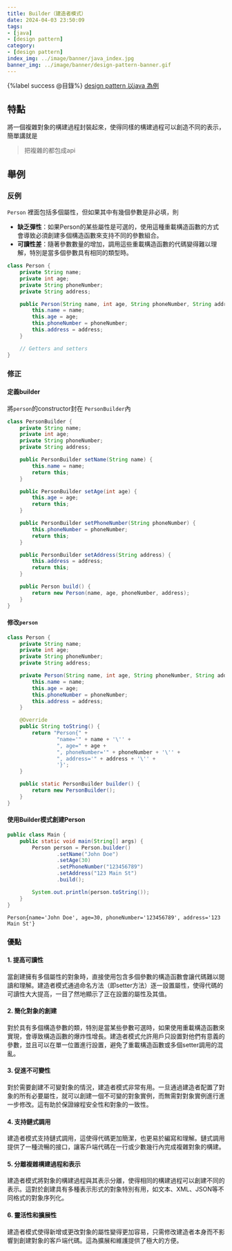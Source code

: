 ```yaml
---
title: Builder（建造者模式）
date: 2024-04-03 23:50:09
tags:
- [java]
- [design pattern]
category:
- [design pattern]
index_img: ../image/banner/java_index.jpg
banner_img: ../image/banner/design-pattern-banner.gif
---
```

{%label success @目錄%}
[design pattern 以java 為例](../../../../2024/03/30/design-pattern)

## 特點

將一個複雜對象的構建過程封裝起來，使得同樣的構建過程可以創造不同的表示，簡單講就是

> 把複雜的都包成api

## 舉例

### 反例

`Person` 裡面包括多個屬性，但如果其中有幾個參數是非必填，則

- **缺乏彈性**：如果Person的某些屬性是可選的，使用這種重載構造函數的方式會導致必須創建多個構造函數來支持不同的參數組合。
- **可讀性差**：隨著參數數量的增加，調用這些重載構造函數的代碼變得難以理解，特別是當多個參數具有相同的類型時。
```java
class Person {
    private String name;
    private int age;
    private String phoneNumber;
    private String address;

    public Person(String name, int age, String phoneNumber, String address) {
        this.name = name;
        this.age = age;
        this.phoneNumber = phoneNumber;
        this.address = address;
    }

    // Getters and setters
}

```

### 修正

#### 定義builder

將`person`的constructor封在 `PersonBuilder`內

```java
class PersonBuilder {
    private String name;
    private int age;
    private String phoneNumber;
    private String address;

    public PersonBuilder setName(String name) {
        this.name = name;
        return this;
    }

    public PersonBuilder setAge(int age) {
        this.age = age;
        return this;
    }

    public PersonBuilder setPhoneNumber(String phoneNumber) {
        this.phoneNumber = phoneNumber;
        return this;
    }

    public PersonBuilder setAddress(String address) {
        this.address = address;
        return this;
    }

    public Person build() {
        return new Person(name, age, phoneNumber, address);
    }
}

```

#### 修改`person`

```java
class Person {
    private String name;
    private int age;
    private String phoneNumber;
    private String address;

    private Person(String name, int age, String phoneNumber, String address) {
        this.name = name;
        this.age = age;
        this.phoneNumber = phoneNumber;
        this.address = address;
    }

    @Override
    public String toString() {
        return "Person{" +
                "name='" + name + '\'' +
                ", age=" + age +
                ", phoneNumber='" + phoneNumber + '\'' +
                ", address='" + address + '\'' +
                '}';
    }

    public static PersonBuilder builder() {
        return new PersonBuilder();
    }
}

```

#### 使用Builder模式創建Person

```java
public class Main {
    public static void main(String[] args) {
        Person person = Person.builder()
                .setName("John Doe")
                .setAge(30)
                .setPhoneNumber("123456789")
                .setAddress("123 Main St")
                .build();

        System.out.println(person.toString());
    }
}
```

```text
Person{name='John Doe', age=30, phoneNumber='123456789', address='123 Main St'} 
```

### 優點

#### 1. 提高可讀性

當創建擁有多個屬性的對象時，直接使用包含多個參數的構造函數會讓代碼難以閱讀和理解。建造者模式通過命名方法（即setter方法）逐一設置屬性，使得代碼的可讀性大大提高，一目了然地顯示了正在設置的屬性及其值。

#### 2. 簡化對象的創建

對於具有多個構造參數的類，特別是當某些參數可選時，如果使用重載構造函數來實現，會導致構造函數的爆炸性增長。建造者模式允許用戶只設置對他們有意義的參數，並且可以在單一位置進行設置，避免了重載構造函數或多個setter調用的混亂。

#### 3. 促進不可變性

對於需要創建不可變對象的情況，建造者模式非常有用。一旦通過建造者配置了對象的所有必要屬性，就可以創建一個不可變的對象實例，而無需對對象實例進行進一步修改。這有助於保證線程安全性和對象的一致性。

#### 4. 支持鏈式調用

建造者模式支持鏈式調用，這使得代碼更加簡潔，也更易於編寫和理解。鏈式調用提供了一種流暢的接口，讓客戶端代碼在一行或少數幾行內完成複雜對象的構建。

#### 5. 分離複雜構建過程和表示

建造者模式將對象的構建過程與其表示分離，使得相同的構建過程可以創建不同的表示。這對於創建具有多種表示形式的對象特別有用，如文本、XML、JSON等不同格式的對象序列化。

#### 6. 靈活性和擴展性

建造者模式使得新增或更改對象的屬性變得更加容易，只需修改建造者本身而不影響到創建對象的客戶端代碼。這為擴展和維護提供了極大的方便。
